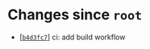 <!-- since 2021-07-27T22:09:04+01:00 -->
# Changes since `root`

- \[[`b4d3fc7`](https://github.com/nearlySplat/qsh/commit/b4d3fc76f2b0f501ffee3020b90478d51cd9d123)\] ci: add build workflow
